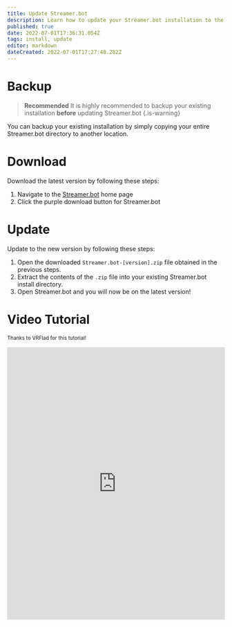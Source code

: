 ```yaml
---
title: Update Streamer.bot
description: Learn how to update your Streamer.bot installation to the latest version
published: true
date: 2022-07-01T17:36:31.054Z
tags: install, update
editor: markdown
dateCreated: 2022-07-01T17:27:48.282Z
---
```


# Backup
> **Recommended**
It is highly recommended to backup your existing installation **before** updating Streamer.bot
{.is-warning}

You can backup your existing installation by simply copying your entire Streamer.bot directory to another location.

# Download
Download the latest version by following these steps:

1. Navigate to the [Streamer.bot](https://streamer.bot) home page
2. Click the purple download button for Streamer.bot

# Update
Update to the new version by following these steps:

1. Open the downloaded `Streamer.bot-[version].zip` file obtained in the previous steps.
2. Extract the contents of the `.zip` file into your existing Streamer.bot install directory.
3. Open Streamer.bot and you will now be on the latest version!

# Video Tutorial
<small>Thanks to VRFlad for this tutorial!</small>

<iframe width="1120" height="630" src="https://www.youtube.com/embed/DmzVuyAXefI" title="YouTube video player" frameborder="0" allow="accelerometer; autoplay; clipboard-write; encrypted-media; gyroscope; picture-in-picture" allowfullscreen style="border: none; max-width: 100%;"></iframe>